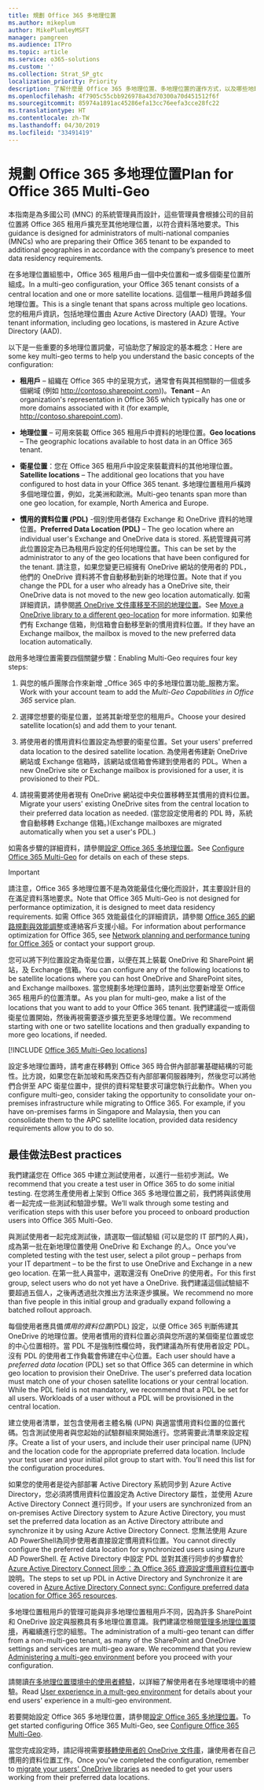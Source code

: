 ```yaml
---
title: 規劃 Office 365 多地理位置
ms.author: mikeplum
author: MikePlumleyMSFT
manager: pamgreen
ms.audience: ITPro
ms.topic: article
ms.service: o365-solutions
ms.custom: ''
ms.collection: Strat_SP_gtc
localization_priority: Priority
description: 了解什麼是 Office 365 多地理位置、多地理位置的運作方式，以及哪些地理位置可用於儲存資料。
ms.openlocfilehash: 4f7905c55cbb926978a43d70300a70d451512f6f
ms.sourcegitcommit: 85974a1891ac45286efa13cc76eefa3cce28fc22
ms.translationtype: HT
ms.contentlocale: zh-TW
ms.lasthandoff: 04/30/2019
ms.locfileid: "33491419"
---
```

# <a name="plan-for-office-365-multi-geo"></a><span data-ttu-id="f7132-103">規劃 Office 365 多地理位置</span><span class="sxs-lookup"><span data-stu-id="f7132-103">Plan for Office 365 Multi-Geo</span></span>

<span data-ttu-id="f7132-104">本指南是為多國公司 (MNC) 的系統管理員而設計，這些管理員會根據公司的目前位置將 Office 365 租用戶擴充至其他地理位置，以符合資料落地要求。</span><span class="sxs-lookup"><span data-stu-id="f7132-104">This guidance is designed for administrators of multi-national companies (MNCs) who are preparing their Office 365 tenant to be expanded to additional geographies in accordance with the company’s presence to meet data residency requirements.</span></span>

<span data-ttu-id="f7132-105">在多地理位置組態中，Office 365 租用戶由一個中央位置和一或多個衛星位置所組成。</span><span class="sxs-lookup"><span data-stu-id="f7132-105">In a multi-geo configuration, your Office 365 tenant consists of a central location and one or more satellite locations.</span></span> <span data-ttu-id="f7132-106">這個單一租用戶跨越多個地理位置。</span><span class="sxs-lookup"><span data-stu-id="f7132-106">This is a single tenant that spans across multiple geo locations.</span></span> <span data-ttu-id="f7132-107">您的租用戶資訊，包括地理位置由 Azure Active Directory (AAD) 管理。</span><span class="sxs-lookup"><span data-stu-id="f7132-107">Your tenant information, including geo locations, is mastered in Azure Active Directory (AAD).</span></span>

<span data-ttu-id="f7132-108">以下是一些重要的多地理位置詞彙，可協助您了解設定的基本概念：</span><span class="sxs-lookup"><span data-stu-id="f7132-108">Here are some key multi-geo terms to help you understand the basic concepts of the configuration:</span></span>

-   <span data-ttu-id="f7132-109">**租用戶** – 組織在 Office 365 中的呈現方式，通常會有與其相關聯的一個或多個網域 (例如 http://contoso.sharepoint.com))。</span><span class="sxs-lookup"><span data-stu-id="f7132-109">**Tenant** – An organization's representation in Office 365 which typically has one or more domains associated with it (for example, http://contoso.sharepoint.com).</span></span> 

-   <span data-ttu-id="f7132-110">**地理位置** – 可用來裝載 Office 365 租用戶中資料的地理位置。</span><span class="sxs-lookup"><span data-stu-id="f7132-110">**Geo locations** – The geographic locations available to host data in an Office 365 tenant.</span></span>

-   <span data-ttu-id="f7132-111">**衛星位置**：您在 Office 365 租用戶中設定來裝載資料的其他地理位置。</span><span class="sxs-lookup"><span data-stu-id="f7132-111">**Satellite locations** – The additional geo locations that you have configured to host data in your Office 365 tenant.</span></span> <span data-ttu-id="f7132-112">多地理位置租用戶橫跨多個地理位置，例如，北美洲和歐洲。</span><span class="sxs-lookup"><span data-stu-id="f7132-112">Multi-geo tenants span more than one geo location, for example, North America and Europe.</span></span>

-   <span data-ttu-id="f7132-113">**慣用的資料位置 (PDL)** -個別使用者儲存 Exchange 和 OneDrive 資料的地理位置。</span><span class="sxs-lookup"><span data-stu-id="f7132-113">**Preferred Data Location (PDL)** – The geo location where an individual user's Exchange and OneDrive data is stored.</span></span> <span data-ttu-id="f7132-114">系統管理員可將此位置設定為已為租用戶設定的任何地理位置。</span><span class="sxs-lookup"><span data-stu-id="f7132-114">This can be set by the administrator to any of the geo locations that have been configured for the tenant.</span></span> <span data-ttu-id="f7132-115">請注意，如果您變更已經擁有 OneDrive 網站的使用者的 PDL，他們的 OneDrive 資料將不會自動移動到新的地理位置。</span><span class="sxs-lookup"><span data-stu-id="f7132-115">Note that if you change the PDL for a user who already has a OneDrive site, their OneDrive data is not moved to the new geo location automatically.</span></span> <span data-ttu-id="f7132-116">如需詳細資訊，請參閱[將 OneDrive 文件庫移至不同的地理位置](move-onedrive-between-geo-locations.md)。</span><span class="sxs-lookup"><span data-stu-id="f7132-116">See [Move a OneDrive library to a different geo-location](move-onedrive-between-geo-locations.md) for more information.</span></span> <span data-ttu-id="f7132-117">如果他們有 Exchange 信箱，則信箱會自動移至新的慣用資料位置。</span><span class="sxs-lookup"><span data-stu-id="f7132-117">If they have an Exchange mailbox, the mailbox is moved to the new preferred data location automatically.</span></span>

<span data-ttu-id="f7132-118">啟用多地理位置需要四個關鍵步驟：</span><span class="sxs-lookup"><span data-stu-id="f7132-118">Enabling Multi-Geo requires four key steps:</span></span>

1.  <span data-ttu-id="f7132-119">與您的帳戶團隊合作來新增 _Office 365 中的多地理位置功能_服務方案。</span><span class="sxs-lookup"><span data-stu-id="f7132-119">Work with your account team to add the _Multi-Geo Capabilities in Office 365_ service plan.</span></span>

2.  <span data-ttu-id="f7132-120">選擇您想要的衛星位置，並將其新增至您的租用戶。</span><span class="sxs-lookup"><span data-stu-id="f7132-120">Choose your desired satellite location(s) and add them to your tenant.</span></span>

3.  <span data-ttu-id="f7132-121">將使用者的慣用資料位置設定為想要的衛星位置。</span><span class="sxs-lookup"><span data-stu-id="f7132-121">Set your users' preferred data location to the desired satellite location.</span></span> <span data-ttu-id="f7132-122">為使用者佈建新 OneDrive 網站或 Exchange 信箱時，該網站或信箱會佈建到使用者的 PDL。</span><span class="sxs-lookup"><span data-stu-id="f7132-122">When a new OneDrive site or Exchange mailbox is provisioned for a user, it is provisioned to their PDL.</span></span>

4.  <span data-ttu-id="f7132-123">請視需要將使用者現有 OneDrive 網站從中央位置移轉至其慣用的資料位置。</span><span class="sxs-lookup"><span data-stu-id="f7132-123">Migrate your users' existing OneDrive sites from the central location to their preferred data location as needed.</span></span> <span data-ttu-id="f7132-124">(當您設定使用者的 PDL 時，系統會自動移轉 Exchange 信箱。)</span><span class="sxs-lookup"><span data-stu-id="f7132-124">(Exchange mailboxes are migrated automatically when you set a user's PDL.)</span></span>

<span data-ttu-id="f7132-125">如需各步驟的詳細資料，請參閱[設定 Office 365 多地理位置](multi-geo-tenant-configuration.md)。</span><span class="sxs-lookup"><span data-stu-id="f7132-125">See [Configure Office 365 Multi-Geo](multi-geo-tenant-configuration.md) for details on each of these steps.</span></span>

> [!IMPORTANT]
> <span data-ttu-id="f7132-126">請注意，Office 365 多地理位置不是為效能最佳化優化而設計，其主要設計目的在滿足資料落地要求。</span><span class="sxs-lookup"><span data-stu-id="f7132-126">Note that Office 365 Multi-Geo is not designed for performance optimization, it is designed to meet data residency requirements.</span></span> <span data-ttu-id="f7132-127">如需 Office 365 效能最佳化的詳細資訊，請參閱 [Office 365 的網路規劃與效能調整](https://support.office.com/article/e5f1228c-da3c-4654-bf16-d163daee8848)或連絡客戶支援小組。</span><span class="sxs-lookup"><span data-stu-id="f7132-127">For information about performance optimization for Office 365, see [Network planning and performance tuning for Office 365](https://support.office.com/article/e5f1228c-da3c-4654-bf16-d163daee8848) or contact your support group.</span></span>

<span data-ttu-id="f7132-128">您可以將下列位置設定為衛星位置，以便在其上裝載 OneDrive 和 SharePoint 網站，及 Exchange 信箱。</span><span class="sxs-lookup"><span data-stu-id="f7132-128">You can configure any of the following locations to be satellite locations where you can host OneDrive and SharePoint sites, and Exchange mailboxes.</span></span> <span data-ttu-id="f7132-129">當您規劃多地理位置時，請列出您要新增至 Office 365 租用戶的位置清單。</span><span class="sxs-lookup"><span data-stu-id="f7132-129">As you plan for multi-geo, make a list of the locations that you want to add to your Office 365 tenant.</span></span> <span data-ttu-id="f7132-130">我們建議從一或兩個衛星位置開始，然後再視需要逐步擴充至更多地理位置。</span><span class="sxs-lookup"><span data-stu-id="f7132-130">We recommend starting with one or two satellite locations and then gradually expanding to more geo locations, if needed.</span></span>

[!INCLUDE [Office 365 Multi-Geo locations](includes/office-365-multi-geo-locations.md)]

<span data-ttu-id="f7132-p108">設定多地理位置時，請考慮在移轉到 Office 365 時合併內部部署基礎結構的可能性。比方說，如果您在新加坡和馬來西亞有內部部署伺服器陣列，然後您可以將他們合併至 APC 衛星位置中，提供的資料常駐要求可讓您執行此動作。</span><span class="sxs-lookup"><span data-stu-id="f7132-p108">When you configure multi-geo, consider taking the opportunity to consolidate your on-premises infrastructure while migrating to Office 365. For example, if you have on-premises farms in Singapore and Malaysia, then you can consolidate them to the APC satellite location, provided data residency requirements allow you to do so.</span></span>

## <a name="best-practices"></a><span data-ttu-id="f7132-133">最佳做法</span><span class="sxs-lookup"><span data-stu-id="f7132-133">Best practices</span></span>

<span data-ttu-id="f7132-134">我們建議您在 Office 365 中建立測試使用者，以進行一些初步測試。</span><span class="sxs-lookup"><span data-stu-id="f7132-134">We recommend that you create a test user in Office 365 to do some initial testing.</span></span> <span data-ttu-id="f7132-135">在您將生產使用者上架到 Office 365 多地理位置之前，我們將與該使用者一起完成一些測試和驗證步驟。</span><span class="sxs-lookup"><span data-stu-id="f7132-135">We’ll walk through some testing and verification steps with this user before you proceed to onboard production users into Office 365 Multi-Geo.</span></span>

<span data-ttu-id="f7132-136">與測試使用者一起完成測試後，請選取一個試驗組 (可以是您的 IT 部門的人員)，成為第一批在新地理位置使用 OneDrive 和 Exchange 的人。</span><span class="sxs-lookup"><span data-stu-id="f7132-136">Once you’ve completed testing with the test user, select a pilot group – perhaps from your IT department – to be the first to use OneDrive and Exchange in a new geo location.</span></span> <span data-ttu-id="f7132-137">在第一批人員當中，選取還沒有 OneDrive 的使用者。</span><span class="sxs-lookup"><span data-stu-id="f7132-137">For this first group, select users who do not yet have a OneDrive.</span></span> <span data-ttu-id="f7132-138">我們建議這個試驗組不要超過五個人，之後再透過批次推出方法來逐步擴展。</span><span class="sxs-lookup"><span data-stu-id="f7132-138">We recommend no more than five people in this initial group and gradually expand following a batched rollout approach.</span></span>

<span data-ttu-id="f7132-p111">每個使用者應具備*慣用的資料位置*(PDL) 設定，以便 Office 365 判斷佈建其 OneDrive 的地理位置。使用者慣用的資料位置必須與您所選的某個衛星位置或您的中心位置相符。當 PDL 不是強制性欄位時，我們建議為所有使用者設定 PDL。沒有 PDL 的使用者工作負載會佈建在中心位置。</span><span class="sxs-lookup"><span data-stu-id="f7132-p111">Each user should have a *preferred data location* (PDL) set so that Office 365 can determine in which geo location to provision their OneDrive. The user's preferred data location must match one of your chosen satellite locations or your central location. While the PDL field is not mandatory, we recommend that a PDL be set for all users. Workloads of a user without a PDL will be provisioned in the central location.</span></span>

<span data-ttu-id="f7132-p112">建立使用者清單，並包含使用者主體名稱 (UPN) 與適當慣用資料位置的位置代碼。包含測試使用者與您起始的試驗群組來開始進行。您將需要此清單來設定程序。</span><span class="sxs-lookup"><span data-stu-id="f7132-p112">Create a list of your users, and include their user principal name (UPN) and the location code for the appropriate preferred data location. Include your test user and your initial pilot group to start with. You'll need this list for the configuration procedures.</span></span>

<span data-ttu-id="f7132-146">如果您的使用者是從內部部署 Active Directory 系統同步到 Azure Active Directory，您必須將慣用資料位置設定為 Active Directory 屬性，並使用 Azure Active Directory Connect 進行同步。</span><span class="sxs-lookup"><span data-stu-id="f7132-146">If your users are synchronized from an on-premises Active Directory system to Azure Active Directory, you must set the preferred data location as an Active Directory attribute and synchronize it by using Azure Active Directory Connect.</span></span> <span data-ttu-id="f7132-147">您無法使用 Azure AD PowerShell為同步使用者直接設定慣用資料位置。</span><span class="sxs-lookup"><span data-stu-id="f7132-147">You cannot directly configure the preferred data location for synchronized users using Azure AD PowerShell.</span></span> <span data-ttu-id="f7132-148">在 Active Directory 中設定 PDL 並對其進行同步的步驟會於 [Azure Active Directory Connect 同步：為 Office 365 資源設定慣用資料位置](https://docs.microsoft.com/zh-TW/azure/active-directory/connect/active-directory-aadconnectsync-feature-preferreddatalocation)中說明。</span><span class="sxs-lookup"><span data-stu-id="f7132-148">The steps to set up PDL in Active Directory and Synchronize it are covered in [Azure Active Directory Connect sync: Configure preferred data location for Office 365 resources](https://docs.microsoft.com/zh-TW/azure/active-directory/connect/active-directory-aadconnectsync-feature-preferreddatalocation).</span></span>

<span data-ttu-id="f7132-p114">多地理位置租用戶的管理可能與非多地理位置租用戶不同，因為許多 SharePoint 和 OneDrive 設定與服務具有多地理位置意識。我們建議您檢閱[管理多地理位置環境](administering-a-multi-geo-environment.md)，再繼續進行您的組態。</span><span class="sxs-lookup"><span data-stu-id="f7132-p114">The administration of a multi-geo tenant can differ from a non-multi-geo tenant, as many of the SharePoint and OneDrive settings and services are multi-geo aware. We recommend that you review [Administering a multi-geo environment](administering-a-multi-geo-environment.md) before you proceed with your configuration.</span></span>

<span data-ttu-id="f7132-151">請閱讀[在多地理位置環境中的使用者體驗](multi-geo-user-experience.md)，以詳細了解使用者在多地理環境中的體驗。</span><span class="sxs-lookup"><span data-stu-id="f7132-151">Read [User experience in a mult-geo environment](multi-geo-user-experience.md) for details about your end users' experience in a multi-geo environment.</span></span>

<span data-ttu-id="f7132-152">若要開始設定 Office 365 多地理位置，請參閱[設定 Office 365 多地理位置](multi-geo-tenant-configuration.md)。</span><span class="sxs-lookup"><span data-stu-id="f7132-152">To get started configuring Office 365 Multi-Geo, see [Configure Office 365 Multi-Geo](multi-geo-tenant-configuration.md).</span></span>

<span data-ttu-id="f7132-153">當您完成設定時，請記得視需要[移轉使用者的 OneDrive 文件庫](move-onedrive-between-geo-locations.md)，讓使用者在自己慣用的資料位置工作。</span><span class="sxs-lookup"><span data-stu-id="f7132-153">Once you've completed the configuration, remember to [migrate your users' OneDrive libraries](move-onedrive-between-geo-locations.md) as needed to get your users working from their preferred data locations.</span></span>
